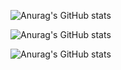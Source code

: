 ![Anurag's GitHub stats](https://github-readme-stats.vercel.app/api?username=PunPunyawat&theme=radical&show_icons=true)


![Anurag's GitHub stats](https://github-readme-stats.vercel.app/api?username=PunPunyawat&hide=contribs,prs)


![Anurag's GitHub stats](https://github-readme-stats.vercel.app/api?username=PunPunyawat&count_private=true)

